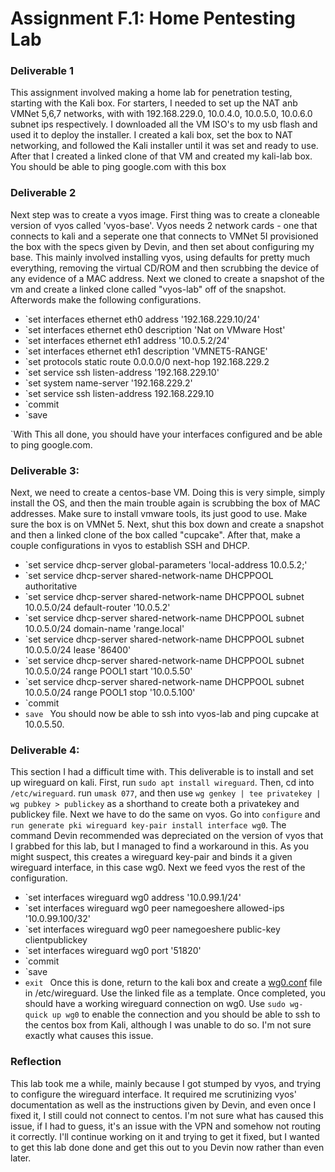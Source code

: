 # Assignment F.1: Home Pentesting Lab


### Deliverable 1
This assignment involved making a home lab for penetration testing, starting with the Kali box. For starters, I needed to set up the NAT anb VMNet 5,6,7 networks, with
with 192.168.229.0, 10.0.4.0, 10.0.5.0, 10.0.6.0 subnet ips respectively. I downloaded all the VM ISO's to my usb flash and used it to deploy the installer. I created a kali box, set the box to NAT networking, and followed the Kali installer until it was set and ready to use. After that I created a linked clone of that VM and created my kali-lab box. You should be able to ping google.com with this box

### Deliverable 2
Next step was to create a vyos image. First thing was to create a cloneable version of vyos called 'vyos-base'. Vyos needs 2 network cards - one that connects to kali and a seperate one that connects to VMNet 5I provisioned the box with the specs given by Devin, and then set about configuring my base. This mainly involved installing vyos, using defaults for pretty much everything, removing the virtual CD/ROM and then scrubbing the device of any evidence of a MAC address. Next we cloned to create a snapshot of the vm and create a linked clone called "vyos-lab" off of the snapshot. Afterwords make the following configurations.
* `set interfaces ethernet eth0 address '192.168.229.10/24'
* `set interfaces ethernet eth0 description 'Nat on VMware Host'
* `set interfaces ethernet eth1 address '10.0.5.2/24'
* `set interfaces ethernet eth1 description 'VMNET5-RANGE'
* `set protocols static route 0.0.0.0/0 next-hop 192.168.229.2
* `set service ssh listen-address '192.168.229.10'
* `set system name-server '192.168.229.2'
* `set service ssh listen-address 192.168.229.10
* `commit
* `save

`With This all done, you should have your interfaces configured and be able to ping google.com.

### Deliverable 3:
Next, we need to create a centos-base VM. Doing this is very simple, simply install the OS, and then the main trouble again is scrubbing the box of MAC addresses. Make sure to install vmware tools, its just good to use. Make sure the box is on VMNet 5. Next, shut this box down and create a snapshot and then a linked clone of the box called "cupcake". After that, make a couple configurations in vyos to establish SSH and DHCP.
* `set service dhcp-server global-parameters 'local-address 10.0.5.2;'
* `set service dhcp-server shared-network-name DHCPPOOL authoritative
* `set service dhcp-server shared-network-name DHCPPOOL subnet 10.0.5.0/24 default-router '10.0.5.2'
* `set service dhcp-server shared-network-name DHCPPOOL subnet 10.0.5.0/24 domain-name 'range.local'
* `set service dhcp-server shared-network-name DHCPPOOL subnet 10.0.5.0/24 lease '86400'
* `set service dhcp-server shared-network-name DHCPPOOL subnet 10.0.5.0/24 range POOL1 start '10.0.5.50'
* `set service dhcp-server shared-network-name DHCPPOOL subnet 10.0.5.0/24 range POOL1 stop '10.0.5.100'
* `commit
* `save
`
You should now be able to ssh into vyos-lab and ping cupcake at 10.0.5.50.


### Deliverable 4:
This section I had a difficult time with. This deliverable is to install and set up wireguard on kali. First, run `sudo apt install wireguard`. Then, cd into `/etc/wireguard`. run `umask 077`, and then use `wg genkey | tee privatekey | wg pubkey > publickey` as a shorthand to create both a privatekey and publickey file. Next we have to do the same on vyos. Go into `configure` and `run generate pki wireguard key-pair install interface wg0`. The command Devin recommended was depreciated on the version of vyos that I grabbed for this lab, but I managed to find a workaround in this. As you might suspect, this creates a wireguard key-pair and binds it a given wireguard interface, in this case wg0. Next we feed vyos the rest of the configuration.
* `set interfaces wireguard wg0 address '10.0.99.1/24'
* `set interfaces wireguard wg0 peer namegoeshere allowed-ips '10.0.99.100/32'
* `set interfaces wireguard wg0 peer namegoeshere public-key clientpublickey
* `set interfaces wireguard wg0 port '51820'
* `commit
* `save
* `exit
` Once this is done, return to the kali box and create a [wg0.conf](wg0.conf.wack) file in /etc/wireguard. Use the linked file as a template. Once completed, you should have a working wireguard connection on wg0. Use `sudo wg-quick up wg0` to enable the connection and you should be able to ssh to the centos box from Kali, although I was unable to do so. I'm not sure exactly what causes this issue.


### Reflection
This lab took me a while, mainly because I got stumped by vyos, and trying to configure the wireguard interface. It required me scrutinizing vyos' documentation as well as the instructions given by Devin, and even once I fixed it, I still could not connect to centos. I'm not sure what has caused this issue, if I had to guess, it's an issue with the VPN and somehow not routing it correctly. I'll continue working on it and trying to get it fixed, but I wanted to get this lab done done and get this out to you Devin now rather than even later.

